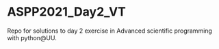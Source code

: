 # ASPP2021_Day2_VT

Repo for solutions to day 2 exercise in Advanced scientific programming with python@UU.
